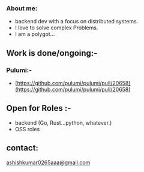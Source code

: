 
### About me:
- backend  dev with a focus on distributed systems.
- I love to solve complex Problems. 
- I am  a polygot... 

## Work  is done/ongoing:-

### Pulumi:-
- [https://github.com/pulumi/pulumi/pull/20658](https://github.com/pulumi/pulumi/pull/20658)

## Open for Roles :-
- backend (Go, Rust...python, whatever.)
- OSS roles

 
## contact:
ashishkumar0265aaa@gmail.com




